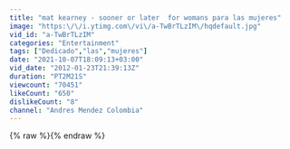 ```yaml
---
title: "mat kearney - sooner or later  for womans para las mujeres"
image: "https:\/\/i.ytimg.com\/vi\/a-TwBrTLzIM\/hqdefault.jpg"
vid_id: "a-TwBrTLzIM"
categories: "Entertainment"
tags: ["Dedicado","las","mujeres"]
date: "2021-10-07T18:09:13+03:00"
vid_date: "2012-01-23T21:39:13Z"
duration: "PT2M21S"
viewcount: "70451"
likeCount: "650"
dislikeCount: "8"
channel: "Andres Mendez Colombia"
---
```

{% raw %}{% endraw %}
